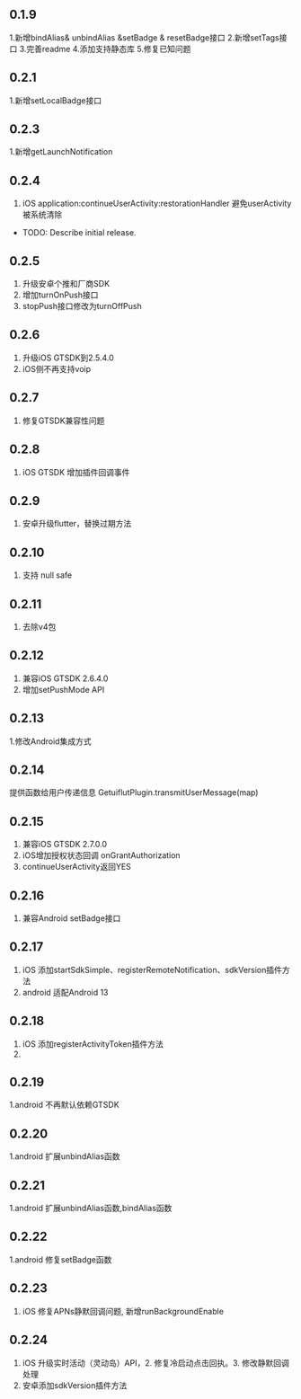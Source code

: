 ## 0.1.9

1.新增bindAlias& unbindAlias &setBadge & resetBadge接口
2.新增setTags接口
3.完善readme
4.添加支持静态库
5.修复已知问题

## 0.2.1
1.新增setLocalBadge接口

## 0.2.3
1.新增getLaunchNotification

## 0.2.4
1. iOS application:continueUserActivity:restorationHandler 避免userActivity被系统清除
* TODO: Describe initial release.

## 0.2.5
1. 升级安卓个推和厂商SDK
2. 增加turnOnPush接口
3. stopPush接口修改为turnOffPush

## 0.2.6
1. 升级iOS GTSDK到2.5.4.0
2. iOS侧不再支持voip

## 0.2.7
1. 修复GTSDK兼容性问题 

## 0.2.8
1. iOS GTSDK 增加插件回调事件

## 0.2.9
1. 安卓升级flutter，替换过期方法


## 0.2.10
1. 支持 null safe

## 0.2.11
1. 去除v4包

## 0.2.12
1. 兼容iOS GTSDK 2.6.4.0
2. 增加setPushMode API

## 0.2.13
1.修改Android集成方式

## 0.2.14
提供函数给用户传递信息 GetuiflutPlugin.transmitUserMessage(map)

## 0.2.15
1. 兼容iOS GTSDK 2.7.0.0
2. iOS增加授权状态回调 onGrantAuthorization
3. continueUserActivity返回YES

## 0.2.16
1. 兼容Android setBadge接口

## 0.2.17
1. iOS 添加startSdkSimple、registerRemoteNotification、sdkVersion插件方法
2. android 适配Android 13

## 0.2.18
1. iOS 添加registerActivityToken插件方法
2. 
## 0.2.19
1.android 不再默认依赖GTSDK


## 0.2.20
1.android 扩展unbindAlias函数

## 0.2.21
1.android 扩展unbindAlias函数,bindAlias函数

## 0.2.22
1.android 修复setBadge函数

## 0.2.23
1. iOS 修复APNs静默回调问题,  新增runBackgroundEnable

## 0.2.24
1. iOS 升级实时活动（灵动岛）API，2. 修复冷启动点击回执。3. 修改静默回调处理
2. 安卓添加sdkVersion插件方法
